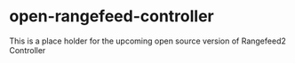 # open-rangefeed-controller

This is a place holder for the upcoming open source version of Rangefeed2 Controller
